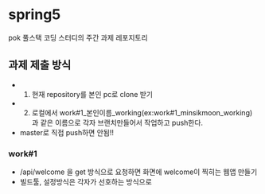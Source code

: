 # spring5
pok 풀스택 코딩 스터디의 주간 과제 레포지토리

## 과제 제출 방식
- 1. 현재 repository를 본인 pc로 clone 받기
- 2. 로컬에서 work#1_본인이름_working(ex:work#1_minsikmoon_working) 과 같은 이름으로 각자 브랜치만들어서 작업하고 push한다.
- master로 직접 push하면 안됨!!
 
### work#1
- /api/welcome 을 get 방식으로 요청하면 화면에 welcome이 찍히는 웹앱 만들기
- 빌드툴, 설정방식은 각자가 선호하는 방식으로 

